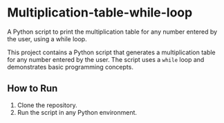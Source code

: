 # Multiplication-table-while-loop
A Python script to print the multiplication table for any number entered by the user, using a while loop.

This project contains a Python script that generates a multiplication table for any number entered by the user. The script uses a `while` loop and demonstrates basic programming concepts.

## How to Run
1. Clone the repository.
2. Run the script in any Python environment.
